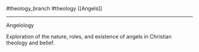 #theology_branch
#theology
[[Angels]]

---

Angelology

Exploration of the nature, roles, and existence of angels in Christian theology and belief.